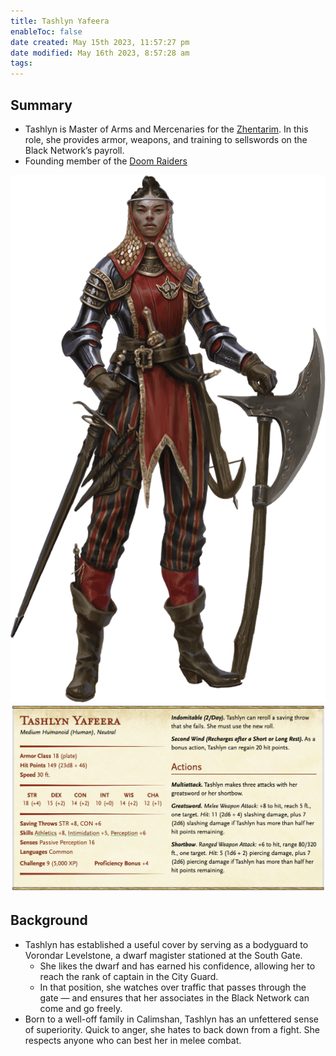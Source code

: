 ```yaml
---
title: Tashlyn Yafeera
enableToc: false
date created: May 15th 2023, 11:57:27 pm
date modified: May 16th 2023, 8:57:28 am
tags: 
---
```

## Summary
- Tashlyn is Master of Arms and Mercenaries for the [Zhentarim](Zhentarim.md). In this role, she provides armor, weapons, and training to sellswords on the Black Network’s payroll.
- Founding member of the [Doom Raiders](Doom%20Raiders.md)

![Pasted image 20230515235853](attachments/Tashlyn.png)
![Pasted image 20230515235918](attachments/Tashlyn%20Statblock.png)

## Background
- Tashlyn has established a useful cover by serving as a bodyguard to Vorondar Levelstone, a dwarf magister stationed at the South Gate.
	- She likes the dwarf and has earned his confidence, allowing her to reach the rank of captain in the City Guard.
	- In that position, she watches over traffic that passes through the gate — and ensures that her associates in the Black Network can come and go freely.
- Born to a well-off family in Calimshan, Tashlyn has an unfettered sense of superiority. Quick to anger, she hates to back down from a fight. She respects anyone who can best her in melee combat.

